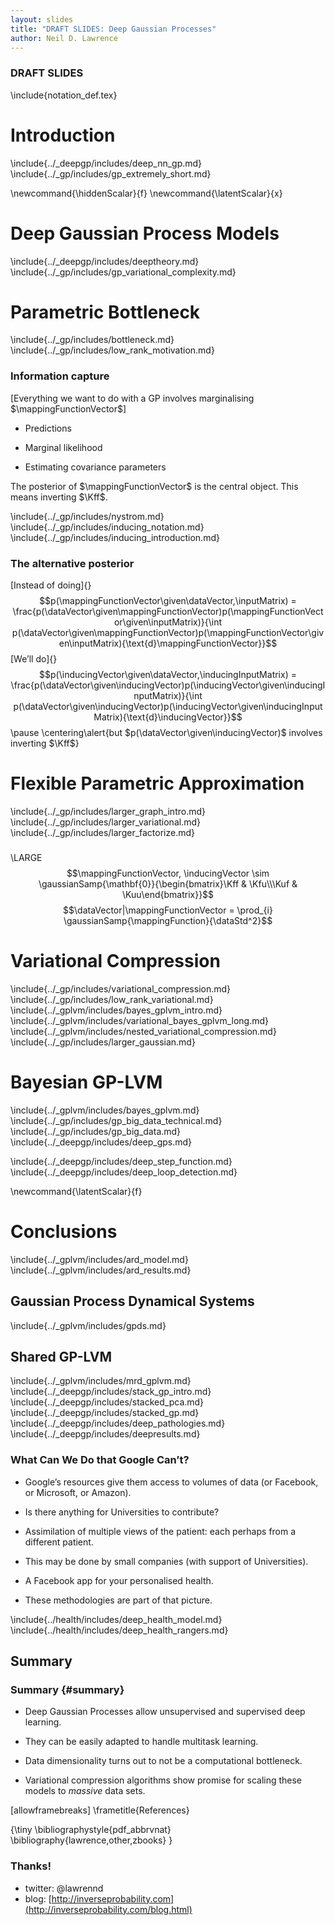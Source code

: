 ```yaml
---
layout: slides
title: "DRAFT SLIDES: Deep Gaussian Processes"
author: Neil D. Lawrence
---
```


### DRAFT SLIDES

\include{notation_def.tex}

Introduction
============

\include{../_deepgp/includes/deep_nn_gp.md}
\include{../_gp/includes/gp_extremely_short.md}

\newcommand{\hiddenScalar}{f}
\newcommand{\latentScalar}{x}

Deep Gaussian Process Models
============================

\include{../_deepgp/includes/deeptheory.md}
\include{../_gp/includes/gp_variational_complexity.md}

Parametric Bottleneck
=====================

\include{../_gp/includes/bottleneck.md}
\include{../_gp/includes/low_rank_motivation.md}

<!--frame start-->
### Information capture

[Everything we want to do with a GP involves marginalising
$\mappingFunctionVector$]

-   Predictions

-   Marginal likelihood

-   Estimating covariance parameters

The posterior of $\mappingFunctionVector$ is the central object. This
means inverting $\Kff$.

<!--frame end-->
\include{../_gp/includes/nystrom.md}
\include{../_gp/includes/inducing_notation.md}
\include{../_gp/includes/inducing_introduction.md}

<!--frame start-->
### The alternative posterior

[Instead of doing]{}
$$p(\mappingFunctionVector\given\dataVector,\inputMatrix) = \frac{p(\dataVector\given\mappingFunctionVector)p(\mappingFunctionVector\given\inputMatrix)}{\int p(\dataVector\given\mappingFunctionVector)p(\mappingFunctionVector\given\inputMatrix){\text{d}\mappingFunctionVector}}$$
[We’ll do]{}
$$p(\inducingVector\given\dataVector,\inducingInputMatrix) = \frac{p(\dataVector\given\inducingVector)p(\inducingVector\given\inducingInputMatrix)}{\int p(\dataVector\given\inducingVector)p(\inducingVector\given\inducingInputMatrix){\text{d}\inducingVector}}$$
\pause
\centering\alert{but $p(\dataVector\given\inducingVector)$ involves inverting $\Kff$}

<!--frame end-->
Flexible Parametric Approximation
=================================

\include{../_gp/includes/larger_graph_intro.md}
\include{../_gp/includes/larger_variational.md}
\include{../_gp/includes/larger_factorize.md}


###

\LARGE$$\mappingFunctionVector, \inducingVector \sim \gaussianSamp{\mathbf{0}}{\begin{bmatrix}\Kff & \Kfu\\\Kuf & \Kuu\end{bmatrix}}$$
$$\dataVector|\mappingFunctionVector = \prod_{i} \gaussianSamp{\mappingFunction}{\dataStd^2}$$

Variational Compression
=======================

\include{../_gp/includes/variational_compression.md}
\include{../_gp/includes/low_rank_variational.md}
\include{../_gplvm/includes/bayes_gplvm_intro.md}
\include{../_gplvm/includes/variational_bayes_gplvm_long.md}
\include{../_gplvm/includes/nested_variational_compression.md}
\include{../_gp/includes/larger_gaussian.md}

Bayesian GP-LVM
===============

\include{../_gplvm/includes/bayes_gplvm.md}
\include{../_gp/includes/gp_big_data_technical.md}
\include{../_gp/includes/gp_big_data.md}
\include{../_deepgp/includes/deep_gps.md}

\include{../_deepgp/includes/deep_step_function.md}
\include{../_deepgp/includes/deep_loop_detection.md}

\newcommand{\latentScalar}{f}

<!--\include{../health/includes/deep_health_model.md}-->

Conclusions
===========

\include{../_gplvm/includes/ard_model.md}
\include{../_gplvm/includes/ard_results.md}

Gaussian Process Dynamical Systems
----------------------------------

\include{../_gplvm/includes/gpds.md}

Shared GP-LVM
-------------

\include{../_gplvm/includes/mrd_gplvm.md}
\include{../_deepgp/includes/stack_gp_intro.md}
\include{../_deepgp/includes/stacked_pca.md}
\include{../_deepgp/includes/stacked_gp.md}
\include{../_deepgp/includes/deep_pathologies.md}
\include{../_deepgp/includes/deepresults.md}

### What Can We Do that Google Can’t?

-   Google’s resources give them access to volumes of data (or Facebook,
    or Microsoft, or Amazon).

-   Is there anything for Universities to contribute?

-   Assimilation of multiple views of the patient: each perhaps from a
    different patient.

-   This may be done by small companies (with support of Universities).

-   A Facebook app for your personalised health.

-   These methodologies are part of that picture.

\include{../health/includes/deep_health_model.md}
\include{../health/includes/deep_health_rangers.md}

Summary
-------

### Summary {#summary}

-   Deep Gaussian Processes allow unsupervised and supervised deep
    learning.

-   They can be easily adapted to handle multitask learning.

-   Data dimensionality turns out to not be a computational bottleneck.

-   Variational compression algorithms show promise for scaling these
    models to *massive* data sets.

<!--frame failure start-->
[allowframebreaks]  \frametitle{References}

  {\tiny \bibliographystyle{pdf_abbrvnat}
    \bibliography{lawrence,other,zbooks}
  }

<!--frame failure end-->

### Thanks!

* twitter: @lawrennd
* blog: [http://inverseprobability.com](http://inverseprobability.com/blog.html)

